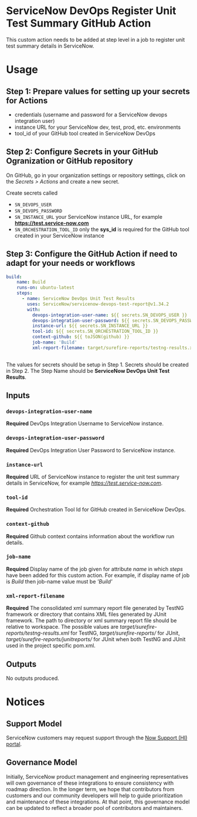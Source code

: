 # ServiceNow DevOps Register Unit Test Summary GitHub Action

This custom action needs to be added at step level in a job to register unit test summary details in ServiceNow.

# Usage
## Step 1: Prepare values for setting up your secrets for Actions
- credentials (username and password for a ServiceNow devops integration user)
- instance URL for your ServiceNow dev, test, prod, etc. environments
- tool_id of your GitHub tool created in ServiceNow DevOps

## Step 2: Configure Secrets in your GitHub Ogranization or GitHub repository
On GitHub, go in your organization settings or repository settings, click on the _Secrets > Actions_ and create a new secret.

Create secrets called 
- `SN_DEVOPS_USER`
- `SN_DEVOPS_PASSWORD`
- `SN_INSTANCE_URL` your ServiceNow instance URL, for example **https://test.service-now.com**
- `SN_ORCHESTRATION_TOOL_ID` only the **sys_id** is required for the GitHub tool created in your ServiceNow instance

## Step 3: Configure the GitHub Action if need to adapt for your needs or workflows
```yaml
build:
    name: Build
    runs-on: ubuntu-latest
    steps:
      - name: ServiceNow DevOps Unit Test Results
        uses: ServiceNow/servicenow-devops-test-report@v1.34.2
        with:
          devops-integration-user-name: ${{ secrets.SN_DEVOPS_USER }}
          devops-integration-user-password: ${{ secrets.SN_DEVOPS_PASSWORD }}
          instance-url: ${{ secrets.SN_INSTANCE_URL }}
          tool-id: ${{ secrets.SN_ORCHESTRATION_TOOL_ID }}
          context-github: ${{ toJSON(github) }}
          job-name: 'Build'
          xml-report-filename: target/surefire-reports/testng-results.xml
         
```
The values for secrets should be setup in Step 1. Secrets should be created in Step 2.
The Step Name should be **ServiceNow DevOps Unit Test Results**.

## Inputs

### `devops-integration-user-name`

**Required**  DevOps Integration Username to ServiceNow instance. 

### `devops-integration-user-password`

**Required**  DevOps Integration User Password to ServiceNow instance. 

### `instance-url`

**Required**  URL of ServiceNow instance to register the unit test summary details in ServiceNow, for example _https://test.service-now.com_.

### `tool-id`

**Required**  Orchestration Tool Id for GitHub created in ServiceNow DevOps.

### `context-github`

**Required**  Github context contains information about the workflow run details.

### `job-name`

**Required**  Display name of the job given for attribute _name_ in which _steps_ have been added for this custom action. For example, if display name of job is _Build_ then job-name value must be _'Build'_

### `xml-report-filename`

**Required**  The consolidated xml summary report file generated by TestNG framework or directory that contains XML files generated by JUnit framework. The path to directory or xml summary report file should be relative to workspace. The possible values are _target/surefire-reports/testng-results.xml_ for TestNG, _target/surefire-reports/_ for JUnit, _target/surefire-reports/junitreports/_ for JUnit when both TestNG and JUnit used in the project specific pom.xml.

## Outputs
No outputs produced.

# Notices

## Support Model

ServiceNow customers may request support through the [Now Support (HI) portal](https://support.servicenow.com/nav_to.do?uri=%2Fnow_support_home.do).

## Governance Model

Initially, ServiceNow product management and engineering representatives will own governance of these integrations to ensure consistency with roadmap direction. In the longer term, we hope that contributors from customers and our community developers will help to guide prioritization and maintenance of these integrations. At that point, this governance model can be updated to reflect a broader pool of contributors and maintainers.
